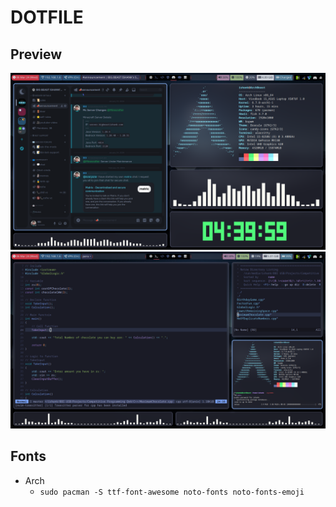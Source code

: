 # DOTFILE

## Preview
![idle.png](/Preview/idle.png)
![working.png](/Preview/working.png)

## Fonts
- Arch
    - `sudo pacman -S ttf-font-awesome noto-fonts noto-fonts-emoji`

